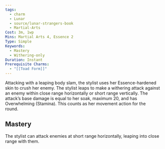 ```yaml
---
tags:
  - charm
  - Lunar
  - source/lunar-strangers-book
  - Martial-Arts
Cost: 3m, 1wp
Mins: Martial Arts 4, Essence 2
Type: Simple
Keywords:
  - Mastery
  - Withering-only
Duration: Instant
Prerequisite Charms:
  - "[[Toad Form]]"
---
```

Attacking with a leaping body slam, the stylist uses her Essence-hardened skin to crush her enemy.
The stylist leaps to make a withering attack against an enemy within close range horizontally or short range vertically. The attack’s base damage is equal to her soak, maximum 20, and has Overwhelming (Stamina). This counts as her movement action for the round.

## Mastery
The stylist can attack enemies at short range horizontally, leaping into close range with them.